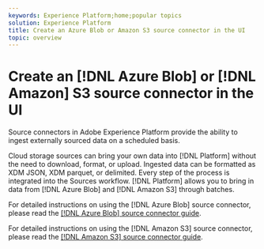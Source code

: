 ```yaml
---
keywords: Experience Platform;home;popular topics
solution: Experience Platform
title: Create an Azure Blob or Amazon S3 source connector in the UI
topic: overview
---
```


# Create an [!DNL Azure Blob] or [!DNL Amazon] S3 source connector in the UI

Source connectors in Adobe Experience Platform provide the ability to ingest externally sourced data on a scheduled basis. 

Cloud storage sources can bring your own data into [!DNL Platform] without the need to download, format, or upload. Ingested data can be formatted as XDM JSON, XDM parquet, or delimited. Every step of the process is integrated into the Sources workflow. [!DNL Platform] allows you to bring in data from [!DNL Azure Blob] and [!DNL Amazon S3] through batches.

For detailed instructions on using the [!DNL Azure Blob] source connector, please read the [[!DNL Azure Blob] source connector guide](./blob.md).

For detailed instructions on using the [!DNL Amazon S3] source connector, please read the [[!DNL Amazon S3] source connector guide](./blob.md).